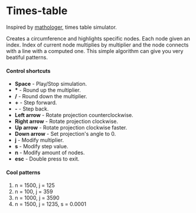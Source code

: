 # Times-table
Inspired by [mathologer](https://www.youtube.com/channel/UC1_uAIS3r8Vu6JjXWvastJg), times table simulator.

Creates a circumference and highlights specific nodes. Each node given an index. Index of current node multiplies by multiplier and the node connects with a line with a computed one. This simple algorithm can give you very beatiful patterns.

#### Control shortcuts
* **Space** - Play/Stop simulation.
* __*__ - Round up the multiplier.
* **/** - Round down the multiplier.
* **+** - Step forward.
* **-** - Step back.
* **Left arrow** - Rotate projection counterclockwise.
* **Right arrow** - Rotate projection clockwise.
* **Up arrow** - Rotate projection clockwise faster.
* **Down arrow** - Set projection's angle to 0.
* **j** - Modify multiplier.
* **s** - Modify step value.
* **n** - Modify amount of nodes.
* **esc** - Double press to exit.

#### Cool patterns
1. n = 1500, j = 125
2. n = 100, j = 359
3. n = 1000, j = 3590
4. n = 1500, j = 1235, s = 0.0001

